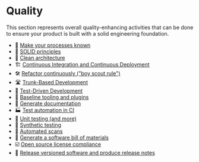 # Quality

This section represents overall quality-enhancing activities that can be done to ensure your product is built with a solid engineering foundation.

- 📝 [Make your processes known](quality/make-your-processes-known.md)
- 🧱 [SOLID principles](quality/solid-principles.md)
- 🛁 [Clean architecture](quality/clean-architecture.md)
- 🏗️ [Continuous Integration and Continuous Deployment](quality/continuous-integration-and-continuous-deployment.md)
- 🛠️ [Refactor continuously ("boy scout rule")](quality/refactor-continuously-boy-scout-rule.md)
- 🛣️ [Trunk-Based Development](quality/trunk-based-development.md)
- 🥼 [Test-Driven Development](quality/test-driven-development.md)
- 🧰 [Baseline tooling and plugins](quality/baseline-tooling-and-plugins.md)
- 📜 [Generate documentation](quality/generate-documentation.md)
- 🏭 [Test automation in CI](quality/test-automation-in-ci.md)
- 🧪 [Unit testing (and more)](quality/unit-testing-and-more.md)
- 🤖 [Synthetic testing](quality/synthetic-testing.md)
- 🔁 [Automated scans](quality/automated-scans.md)
- 🧾 [Generate a software bill of materials](quality/generate-a-software-bill-of-materials.md)
- ☑️ [Open source license compliance](quality/open-source-license-compliance.md)
- 📝 [Release versioned software and produce release notes](quality/release-versioned-software-and-produce-release-notes.md)
